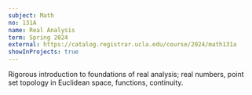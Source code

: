 ```yaml
---
subject: Math
no: 131A
name: Real Analysis
term: Spring 2024
external: https://catalog.registrar.ucla.edu/course/2024/math131a
showInProjects: true
---
```


Rigorous introduction to foundations of real analysis; real numbers, point set topology in Euclidean space, functions, continuity.